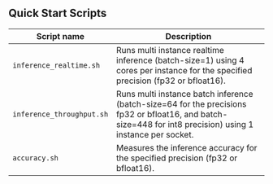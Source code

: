 <!--- 40. Quick Start Scripts -->
## Quick Start Scripts

| Script name | Description |
|-------------|-------------|
| `inference_realtime.sh` | Runs multi instance realtime inference (batch-size=1) using 4 cores per instance for the specified precision (fp32 or bfloat16). |
| `inference_throughput.sh` | Runs multi instance batch inference (batch-size=64 for the precisions fp32 or bfloat16, and batch-size=448 for int8 precision) using 1 instance per socket. |
| `accuracy.sh` | Measures the inference accuracy for the specified precision (fp32 or bfloat16). |
